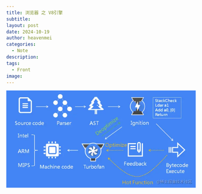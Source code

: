 ```yaml
---
title: 浏览器 之 V8引擎
subtitle: 
layout: post
date: 2024-10-19
author: heavenmei
categories:
  - Note
description: 
tags:
  - Front
image:
---
```

![](assets/bvrowser-v8-20250328095757.png)
